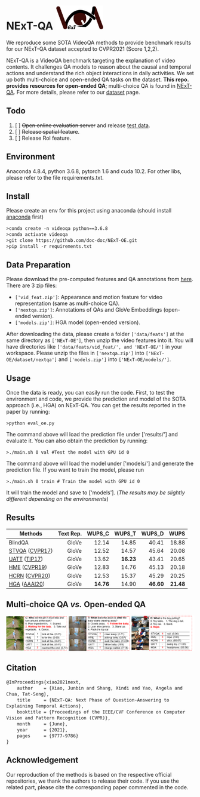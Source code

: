 # NExT-QA <img src="images/logo.png" height="64" width="128">

We reproduce some SOTA VideoQA methods to provide benchmark results for our NExT-QA dataset accepted to CVPR2021 (Score 1,2,2). 

NExT-QA is a VideoQA benchmark targeting the explanation of video contents. It challenges QA models to reason about the causal and temporal actions and understand the rich object interactions in daily activities. We set up both multi-choice and open-ended QA tasks on the dataset. <strong>This repo. provides resources for open-ended QA</strong>; multi-choice QA is found in [NExT-QA](https://github.com/doc-doc/NExT-QA). For more details, please refer to our [dataset](https://doc-doc.github.io/docs/nextqa.html) page.

## Todo
1. [ ] <s>Open online evaluation server</s> and release [test data](https://drive.google.com/file/d/1bXBFN61PaTSHTnJqz3R79mpIgEQPFGIU/view?usp=sharing).
2. [ ] <s>Release spatial feature</s>.
3. [ ] Release RoI feature.
## Environment

Anaconda 4.8.4, python 3.6.8, pytorch 1.6 and cuda 10.2. For other libs, please refer to the file requirements.txt.

## Install
Please create an env for this project using anaconda (should install [anaconda](https://docs.anaconda.com/anaconda/install/linux/) first)
```
>conda create -n videoqa python==3.6.8
>conda activate videoqa
>git clone https://github.com/doc-doc/NExT-OE.git
>pip install -r requirements.txt
```
## Data Preparation
Please download the pre-computed features and QA annotations from [here](https://drive.google.com/drive/folders/14jSt4sGFQaZxBu4AGL2Svj34fUhcK2u0?usp=sharing). There are 3 zip files: 
- ```['vid_feat.zip']```: Appearance and motion feature for video representation (same as multi-choice QA).
- ```['nextqa.zip']```: Annotations of QAs and GloVe Embeddings (open-ended version). 
- ```['models.zip']```: HGA model (open-ended version). 

After downloading the data, please create a folder ```['data/feats']``` at the same directory as ```['NExT-OE']```, then unzip the video features into it. You will have directories like ```['data/feats/vid_feat/', and 'NExT-OE/']``` in your workspace. Please unzip the files in ```['nextqa.zip']``` into ```['NExT-OE/dataset/nextqa']``` and ```['models.zip']``` into ```['NExT-OE/models/']```. 


## Usage
Once the data is ready, you can easily run the code. First, to test the environment and code, we provide the prediction and model of the SOTA approach (i.e., HGA) on NExT-QA. 
You can get the results reported in the paper by running: 
```
>python eval_oe.py
```
The command above will load the prediction file under ['results/'] and evaluate it. 
You can also obtain the prediction by running: 
```
>./main.sh 0 val #Test the model with GPU id 0
```
The command above will load the model under ['models/'] and generate the prediction file.
If you want to train the model, please run
```
>./main.sh 0 train # Train the model with GPU id 0
```
It will train the model and save to ['models']. (*The results may be slightly different depending on the environments*)
## Results
| Methods                  | Text Rep. | WUPS_C | WUPS_T | WUPS_D | WUPS | 
| -------------------------| --------: | ----: | ----: | ----: | ---:| 
| BlindQA                  |   GloVe   | 12.14 | 14.85 | 40.41 | 18.88 | 
| [STVQA](https://github.com/doc-doc/NExT-OE/blob/main/networks/VQAModel/STVQA.py) ([CVPR17](https://openaccess.thecvf.com/content_cvpr_2017/papers/Jang_TGIF-QA_Toward_Spatio-Temporal_CVPR_2017_paper.pdf))  |   GloVe   | 12.52 | 14.57 | 45.64 | 20.08 | 
| [UATT](https://github.com/doc-doc/NExT-OE/blob/main/networks/VQAModel/UATT.py) ([TIP17](https://ieeexplore.ieee.org/document/8017608)) | GloVe | 13.62 | **16.23** | 43.41 | 20.65 |
| [HME](https://github.com/doc-doc/NExT-OE/blob/main/networks/VQAModel/HME.py) ([CVPR19](https://openaccess.thecvf.com/content_CVPR_2019/papers/Fan_Heterogeneous_Memory_Enhanced_Multimodal_Attention_Model_for_Video_Question_Answering_CVPR_2019_paper.pdf))   |   GloVe   | 12.83 | 14.76 | 45.13 | 20.18 | 
| [HCRN](https://github.com/thaolmk54/hcrn-videoqa) ([CVPR20](https://openaccess.thecvf.com/content_CVPR_2020/papers/Le_Hierarchical_Conditional_Relation_Networks_for_Video_Question_Answering_CVPR_2020_paper.pdf))   |   GloVe   | 12.53 | 15.37 | 45.29 | 20.25 | 
| [HGA](https://github.com/doc-doc/NExT-OE/blob/main/networks/VQAModel/HGA.py) ([AAAI20](https://ojs.aaai.org//index.php/AAAI/article/view/6767))    |   GloVe   | **14.76** | 14.90 | **46.60** | **21.48** |

## Multi-choice QA *vs.* Open-ended QA
![vis mc_oe](./images/res-mc-oe.png)
## Citation
```
@InProceedings{xiao2021next,
    author    = {Xiao, Junbin and Shang, Xindi and Yao, Angela and Chua, Tat-Seng},
    title     = {NExT-QA: Next Phase of Question-Answering to Explaining Temporal Actions},
    booktitle = {Proceedings of the IEEE/CVF Conference on Computer Vision and Pattern Recognition (CVPR)},
    month     = {June},
    year      = {2021},
    pages     = {9777-9786}
}
```
## Acknowledgement
Our reproduction of the methods is based on the respective official repositories, we thank the authors to release their code. If you use the related part, please cite the corresponding paper commented in the code.
